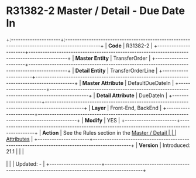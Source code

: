 ﻿---
erp.type: front-end-business-rule
---

# R31382-2 Master / Detail - Due Date In
+:---------------------+:---------------------------------------------------------------------------------------------+
| **Code**             | R31382-2                                                                                     |
+----------------------+----------------------------------------------------------------------------------------------+
| **Master Entity**    | TransferOrder                                                                                |
+----------------------+----------------------------------------------------------------------------------------------+
| **Detail Entity**    | TransferOrderLine                                                                            |
+----------------------+----------------------------------------------------------------------------------------------+
| **Master Attribute** | DefaultDueDateIn                                                                             |
+----------------------+----------------------------------------------------------------------------------------------+
| **Detail Attribute** | DueDateIn                                                                                    |
+----------------------+----------------------------------------------------------------------------------------------+
| **Layer**            | Front-End, BackEnd                                                                           |
+----------------------+----------------------------------------------------------------------------------------------+
| **Modify**           | YES                                                                                          |
+----------------------+----------------------------------------------------------------------------------------------+
| **Action**           | See the Rules section in the [Master / Detail                                                |
|                      | Attributes](xref:master-detail)                                                              |
+----------------------+----------------------------------------------------------------------------------------------+
| **Version**          | Introduced: 21.1                                                                             |
|                      | <br/><br/>                                                                                   |
|                      | Updated: -                                                                                   |
+----------------------+----------------------------------------------------------------------------------------------+
